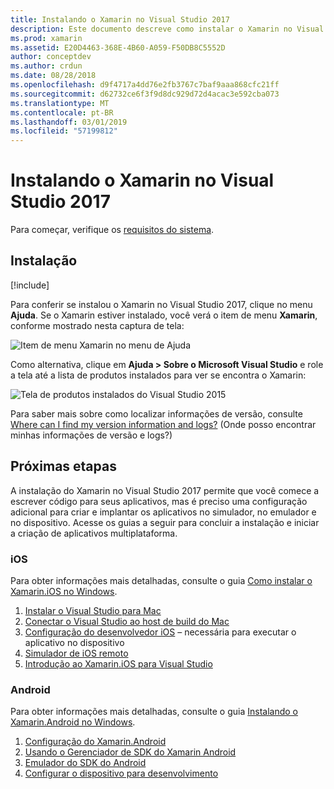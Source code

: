 ```yaml
---
title: Instalando o Xamarin no Visual Studio 2017
description: Este documento descreve como instalar o Xamarin no Visual Studio 2017. Ele aborda os requisitos, o processo de instalação e a verificação da instalação.
ms.prod: xamarin
ms.assetid: E20D4463-368E-4B60-A059-F50DB8C5552D
author: conceptdev
ms.author: crdun
ms.date: 08/28/2018
ms.openlocfilehash: d9f4717a4dd76e2fb3767c7baf9aaa868cfc21ff
ms.sourcegitcommit: d62732ce6f3f9d8dc929d72d4acac3e592cba073
ms.translationtype: MT
ms.contentlocale: pt-BR
ms.lasthandoff: 03/01/2019
ms.locfileid: "57199812"
---
```

# <a name="installing-xamarin-in-visual-studio-2017"></a>Instalando o Xamarin no Visual Studio 2017

<a name="requirements" />

Para começar, verifique os [requisitos do sistema](~/cross-platform/get-started/requirements.md).

## <a name="installation"></a>Instalação

[!include[](~/cross-platform/includes/install-xamarin-windows.md)]

Para conferir se instalou o Xamarin no Visual Studio 2017, clique no menu **Ajuda**. Se o Xamarin estiver instalado, você verá o item de menu **Xamarin**, conforme mostrado nesta captura de tela:

![Item de menu Xamarin no menu de Ajuda](windows-images/12-xamarin-menu-item.png "Item de menu Xamarin no menu de Ajuda")

Como alternativa, clique em **Ajuda > Sobre o Microsoft Visual Studio** e role a tela até a lista de produtos instalados para ver se encontra o Xamarin:

![Tela de produtos instalados do Visual Studio 2015](windows-images/13-xamarin-is-installed.png "Tela de produtos instalados do Visual Studio 2015")

Para saber mais sobre como localizar informações de versão, consulte [Where can I find my version information and logs?](~/cross-platform/troubleshooting/questions/version-logs.md) (Onde posso encontrar minhas informações de versão e logs?)

## <a name="next-steps"></a>Próximas etapas

A instalação do Xamarin no Visual Studio 2017 permite que você comece a escrever código para seus aplicativos, mas é preciso uma configuração adicional para criar e implantar os aplicativos no simulador, no emulador e no dispositivo. Acesse os guias a seguir para concluir a instalação e iniciar a criação de aplicativos multiplataforma.

### <a name="ios"></a>iOS

Para obter informações mais detalhadas, consulte o guia [Como instalar o Xamarin.iOS no Windows](~/ios/get-started/installation/windows/index.md). 

1. [Instalar o Visual Studio para Mac](https://docs.microsoft.com/visualstudio/mac/installation)
2. [Conectar o Visual Studio ao host de build do Mac](~/ios/get-started/installation/windows/connecting-to-mac/index.md)
3. [Configuração do desenvolvedor iOS](~/ios/get-started/installation/device-provisioning/index.md) – necessária para executar o aplicativo no dispositivo
5. [Simulador de iOS remoto](~/tools/ios-simulator/index.md)
6. [Introdução ao Xamarin.iOS para Visual Studio](~/ios/get-started/installation/windows/introduction-to-xamarin-ios-for-visual-studio.md)

### <a name="android"></a>Android

Para obter informações mais detalhadas, consulte o guia [Instalando o Xamarin.Android no Windows](~/android/get-started/installation/windows.md).

1. [Configuração do Xamarin.Android](~/android/get-started/installation/windows.md#configuration)
2. [Usando o Gerenciador de SDK do Xamarin Android](~/android/get-started/installation/android-sdk.md?ide=vs)
3. [Emulador do SDK do Android](~/android/get-started/installation/android-emulator/index.md)
4. [Configurar o dispositivo para desenvolvimento](~/android/get-started/installation/set-up-device-for-development.md)
